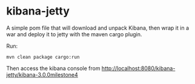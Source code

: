 kibana-jetty
============

A simple pom file that will download and unpack Kibana, then wrap it in a war and deploy it to jetty with the maven cargo plugin.

Run:

    mvn clean package cargo:run
 
Then access the kibana console from [http://localhost:8080/kibana-jetty/kibana-3.0.0milestone4](http://localhost:8080/kibana-jetty/kibana-3.0.0milestone4)
